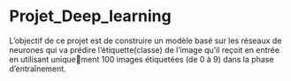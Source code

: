 # Projet_Deep_learning

L’objectif de ce projet est de construire un modèle basé sur les réseaux de neurones
qui va prédire l’étiquette(classe) de l’image qu’il reçoit en entrée en utilisant uniquement 100 images étiquetées (de 0 à 9) dans la phase d’entraînement.
 
